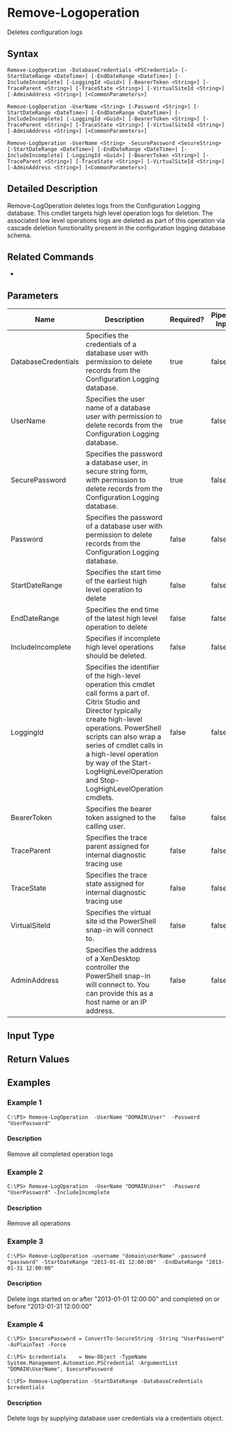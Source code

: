 ﻿
# Remove-Logoperation
Deletes configuration logs
## Syntax

```
Remove-LogOperation -DatabaseCredentials <PSCredential> [-StartDateRange <DateTime>] [-EndDateRange <DateTime>] [-IncludeIncomplete] [-LoggingId <Guid>] [-BearerToken <String>] [-TraceParent <String>] [-TraceState <String>] [-VirtualSiteId <String>] [-AdminAddress <String>] [<CommonParameters>]  
  
Remove-LogOperation -UserName <String> [-Password <String>] [-StartDateRange <DateTime>] [-EndDateRange <DateTime>] [-IncludeIncomplete] [-LoggingId <Guid>] [-BearerToken <String>] [-TraceParent <String>] [-TraceState <String>] [-VirtualSiteId <String>] [-AdminAddress <String>] [<CommonParameters>]  
  
Remove-LogOperation -UserName <String> -SecurePassword <SecureString> [-StartDateRange <DateTime>] [-EndDateRange <DateTime>] [-IncludeIncomplete] [-LoggingId <Guid>] [-BearerToken <String>] [-TraceParent <String>] [-TraceState <String>] [-VirtualSiteId <String>] [-AdminAddress <String>] [<CommonParameters>]
```

## Detailed Description
Remove-LogOperation deletes logs from the Configuration  Logging database. This cmdlet targets high level operation logs for deletion. The associated low level operations logs are deleted as part of this operation via cascade deletion functionality present in the configuration logging database schema.


## Related Commands

* [](..//)
## Parameters
| Name   | Description | Required? | Pipeline Input | Default Value |
| --- | --- | --- | --- | --- |
| DatabaseCredentials | Specifies the credentials of a database user with permission to delete records from the Configuration Logging database. | true | false |  |
| UserName | Specifies the user name of a database user with permission to delete records from the Configuration Logging database. | true | false |  |
| SecurePassword | Specifies the password a database user, in secure string form, with permission to delete records from the Configuration Logging database. | true | false |  |
| Password | Specifies the password of a database user with permission to delete records from the Configuration Logging database. | false | false |  |
| StartDateRange | Specifies the start time of the earliest high level operation to delete | false | false | DateTime.Min |
| EndDateRange | Specifies the end time of the latest high level operation to delete | false | false | DateTime.UtcNow |
| IncludeIncomplete | Specifies if incomplete high level operations should be deleted. | false | false |  |
| LoggingId | Specifies the identifier of the high-level operation this cmdlet call forms a part of. Citrix Studio and Director typically create high-level operations. PowerShell scripts can also wrap a series of cmdlet calls in a high-level operation by way of the Start-LogHighLevelOperation and Stop-LogHighLevelOperation cmdlets. | false | false |  |
| BearerToken | Specifies the bearer token assigned to the calling user. | false | false |  |
| TraceParent | Specifies the trace parent assigned for internal diagnostic tracing use | false | false |  |
| TraceState | Specifies the trace state assigned for internal diagnostic tracing use | false | false |  |
| VirtualSiteId | Specifies the virtual site id the PowerShell snap-in will connect to. | false | false |  |
| AdminAddress | Specifies the address of a XenDesktop controller the PowerShell snap-in will connect to. You can provide this as a host name or an IP address. | false | false | Localhost. Once a value is provided by any cmdlet, this value becomes the default. |

## Input Type

### 

## Return Values

### 

## Examples

### Example 1

```
C:\PS> Remove-LogOperation  -UserName "DOMAIN\User"  -Password "UserPassword"
```

#### Description
Remove all completed operation logs
### Example 2

```
C:\PS> Remove-LogOperation  -UserName "DOMAIN\User"  -Password "UserPassword" -IncludeIncomplete
```

#### Description
Remove all operations
### Example 3

```
C:\PS> Remove-LogOperation -username "domain\userName" -password "password" -StartDateRange "2013-01-01 12:00:00"  -EndDateRange "2013-01-31 12:00:00"
```

#### Description
Delete logs started on or after "2013-01-01 12:00:00" and completed on or before "2013-01-31 12:00:00"
### Example 4

```
C:\PS> $securePassword = ConvertTo-SecureString -String "UserPassword" -AsPlainText -Force  
  
C:\PS> $credentials    = New-Object -TypeName System.Management.Automation.PSCredential -ArgumentList "DOMAIN\UserName", $securePassword  
  
C:\PS> Remove-LogOperation -StartDateRange -DatabaseCredentials $credentials
```

#### Description
Delete logs by supplying database user credentials via a credentials object.
